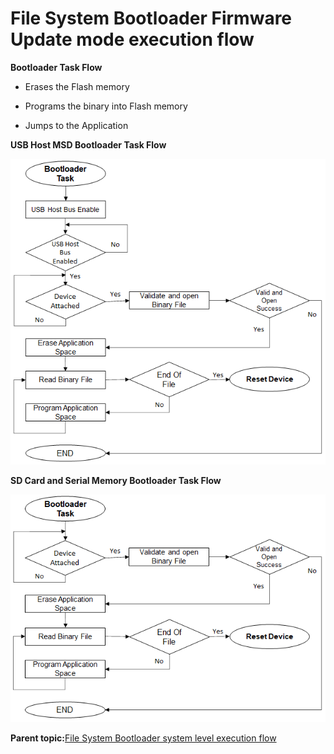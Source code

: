 # File System Bootloader Firmware Update mode execution flow

**Bootloader Task Flow**

-   Erases the Flash memory

-   Programs the binary into Flash memory

-   Jumps to the Application


**USB Host MSD Bootloader Task Flow**

![fs_usb_msd_bootloader_task_execution_flow](GUID-6EE02D73-3445-4AC0-BC85-C28E41905971-low.png)

**SD Card and Serial Memory Bootloader Task Flow**

![fs_sdcard_serial_bootloader_task_execution_flow](GUID-050B29B7-1E36-4CEC-B6BB-064086DE11C6-low.png)

**Parent topic:**[File System Bootloader system level execution flow](GUID-BF0771C3-3A36-4B29-9CD4-E9D7F6EC193F.md)

